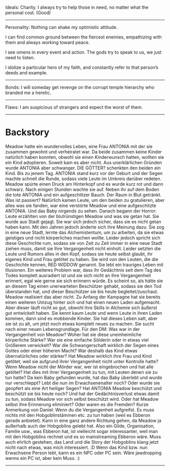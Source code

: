 Ideals: 
Charity. I always try to help those in need, no matter what the personal cost. (Good)
___
Personality:
Nothing can shake my optimistic attitude.

I can find common ground between the fiercest enemies, empathizing with them and always working toward peace.

I see omens in every event and action. The gods try to speak to us, we just need to listen.

I idolize a particular hero of my faith, and constantly refer to that person’s deeds and example.
___
Bonds:
I will someday get revenge on the corrupt temple hierarchy who branded me a heretic.
___
Flaws:
I am suspicious of strangers and expect the worst of them.
___
# Backstory

Meadow hatte ein wundervolles Leben, eine Frau ANTONIA mit der sie zusammen gewohnt und verheiratet war. Da beide zusammen keine Kinder natürlich haben konnten, obwohl sie einen Kinderwunsch hatten, wollten sie ein Kind adoptieren. Soweit kam es aber nicht. Aus unerklärlichen Gründen wurde ANTONIA aber schwanger. DIE GÖTTER? schenkten den beiden ein Kind. Bis zu jenem Tag. ANTONIA stand kurz vor der Geburt und der Segen machte schnell die Runde, sodass viele Leute im Umkreis darüber redeten. Meadow spürte einen Druck am Hinterkopf und es wurde kurz rot und dann schwarz. Nach einigen Stunden wachte sie auf. Neben ihr auf dem Boden die tote ANTONIA und ein aufgeschlitzer Bauch. Der Raum in Blut getränkt. Was ist passiert? Natürlich kamen Leute, um den beiden zu gratulieren, aber alles was sie fanden, war eine verstörte Meadow und eine aufgeschitzte ANTONIA. Und das Baby nirgends zu sehen. Danach begann der Horror: Leute erzählten von der blutrünstigen Meadow und was sie getan hat. Sie wurde aus Stadt gejagt. Sie war sich jedoch sicher, dass sie es nicht getan haben kann. Mit den Jahren jedoch änderte sich ihre Meinung dazu. Sie zog in eine neue Stadt, lernte das Alchemistentum, um zu arbeiten, da sie etwas geistiges und nicht körperliches machen wollte. Leider jedoch spricht sich diese Geschichte rum, sodass sie von Zeit zu Zeit immer in eine neue Stadt ziehen muss, damit sie Ihre Vergangenheit nicht einholt. Leider setzten die Leute und Rumors alles in den Kopf, sodass sie heute selbst glaubt, ihr eigenes Kind und Frau getötet zu haben. Sie wird von den Leuten, die die Geschichte kennen, RED WIDDOW genannt. Sie lebt ein trauriges Leben mit Illusionen. Ein weiteres Problem war, dass ihr Gedächtnis seit dem Tag des Todes komplett ausradiert ist und sie sich nicht an ihre Vergangenheit erinnert, egal wie gerne sie sich erinnern würde. Es scheint so, als hätte sie an diesem Tag einen unerwarteten Beschützer gehabt, sodass sie den Tod überstanden hat, und dieser Beschützer sie bis heute begleitet/zuschaut. Meadow realisiert das aber nicht. Zu Anfang der Kampagne hat sie bereits einen weiteren Umzug hinter sich und hat einen neuen Laden aufgemacht. Aber dieser läuft nicht so gut, obwohl ihre Skills in Alchemie sich äußerst gut entwickelt haben. Sie kennt kaum Leute und wenn Leute in ihren Laden kommen, dann sind es mobbende Kinder. Sie hat dieses Leben satt, aber sie ist zu alt, um jetzt noch etwas komplett neues zu machen. Sie sucht nach einer neuen Lebensgrundlage. Für den DM: Was war in der Vergangenheit von Meadow? Woher hat sie diese uneinheimliche körperliche Stärke? War sie eine einfache Sölderin oder in etwas viel Größerem verwickelt? War die Schwangerschaft wirklich der Segen eines Gottes oder einer höheren Macht? War deshalb das Kind etwas übernatürliches oder stärker? Hat Meadow wirklich ihre Frau und Kind getötet, weil sie aufgrund ihrer Vergangenheit nicht unter Kontrolle hatte? Wenn Meadow nicht der Mörder war, wer ist eingebrochen und hat alle getötet? Hat dies mit ihrer Vergangenheit zu tun, mit Leuten denen sie zu tun hatte? Da kein Baby gefunden wurde, hat das Baby überlebt und wurde nur verschleppt? Lebt die nun im Erwachsenenalter noch? Oder wurde sie geopfert als eine Art heiliger Segen? Hat ANTONIA Meadow beschützt und beschützt sie bis heute noch? Und hat der Gedächtnisverlust etwas damit zu tun, sodass Meadow vor sich selbst beschützt wird. Oder hat Meadow selbst ihre Erinnerung eliminiert? Oder waren es die Fremden? Kurze Anmerkung von Daniel: Wenn du die Vergangenheit aufgreifst. Es muss nichts mit den Hobgoblinstämmen etc. zu tun haben (weil es Ebberon gerade anbietet). Kann in eine ganz andere Richtung gehen, da Meadow ja außerhalb auch der Hobgoblins gelebt hat. Also ein Gilde, Organisation, Familie usw., was Ebberon hat, ist vielleicht sogar interessanter, weil man mit den Hobgoblins rechnet und es so mainstreaming Ebberon wäre. Muss auch ehrlich gestehen, das Land und die Story der Hobgoblins klang jetzt nicht nach etwas, was mich interessiert. :D Wenn das Kind bzw. nun Erwachsene Person lebt, kann es ein NPC oder PC sein. Wäre jawdropping wenns ein PC ist, aber kein Muss. :)
___

